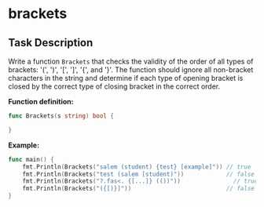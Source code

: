 # brackets

## Task Description

Write a function `Brackets` that checks the validity of the order of all types of brackets: '(', ')', '[', ']', '{', and '}'. The function should ignore all non-bracket characters in the string and determine if each type of opening bracket is closed by the correct type of closing bracket in the correct order.

**Function definition:**

```go
func Brackets(s string) bool {

}
```

**Example:**

```go
func main() {
	fmt.Println(Brackets("salem (student) {test} [example]")) // true
	fmt.Println(Brackets("test (salem [student)"))            // false
	fmt.Println(Brackets("?.fas<. {[...]} (())"))          		// true
	fmt.Println(Brackets("({[)}]"))                           // false
}
```
